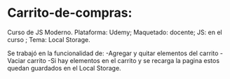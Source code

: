 # Carrito-de-compras:
Curso de JS Moderno.
Plataforma: Udemy; Maquetado: docente; JS: en el curso ; Tema: Local Storage.

Se trabajó en la funcionalidad de:
-Agregar y quitar elementos del carrito
-Vaciar carrito
-Si hay elementos en el carrito y se recarga la pagina estos quedan guardados en el Local Storage.

